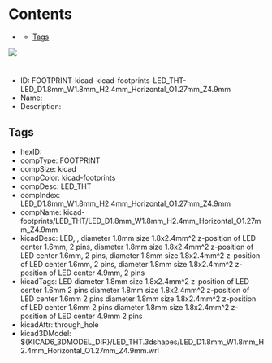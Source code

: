 



Contents
========

* [](#)
	* [Tags](#tags)
  
![][im]
# 

- ID: FOOTPRINT-kicad-kicad-footprints-LED_THT-LED_D1.8mm_W1.8mm_H2.4mm_Horizontal_O1.27mm_Z4.9mm
- Name: 
- Description: 

## Tags

- hexID: 
- oompType: FOOTPRINT
- oompSize: kicad
- oompColor: kicad-footprints
- oompDesc: LED_THT
- oompIndex: LED_D1.8mm_W1.8mm_H2.4mm_Horizontal_O1.27mm_Z4.9mm
- oompName: kicad-footprints/LED_THT/LED_D1.8mm_W1.8mm_H2.4mm_Horizontal_O1.27mm_Z4.9mm
- kicadDesc: LED, ,  diameter 1.8mm size 1.8x2.4mm^2 z-position of LED center 1.6mm, 2 pins,  diameter 1.8mm size 1.8x2.4mm^2 z-position of LED center 1.6mm, 2 pins,  diameter 1.8mm size 1.8x2.4mm^2 z-position of LED center 1.6mm, 2 pins,  diameter 1.8mm size 1.8x2.4mm^2 z-position of LED center 4.9mm, 2 pins
- kicadTags: LED   diameter 1.8mm size 1.8x2.4mm^2 z-position of LED center 1.6mm 2 pins  diameter 1.8mm size 1.8x2.4mm^2 z-position of LED center 1.6mm 2 pins  diameter 1.8mm size 1.8x2.4mm^2 z-position of LED center 1.6mm 2 pins  diameter 1.8mm size 1.8x2.4mm^2 z-position of LED center 4.9mm 2 pins
- kicadAttr: through_hole
- kicad3DModel: ${KICAD6_3DMODEL_DIR}/LED_THT.3dshapes/LED_D1.8mm_W1.8mm_H2.4mm_Horizontal_O1.27mm_Z4.9mm.wrl



[im]: image.png
